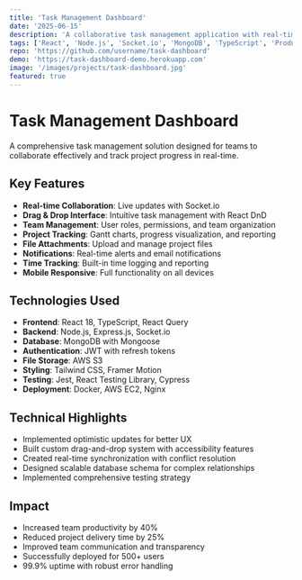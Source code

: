```yaml
---
title: 'Task Management Dashboard'
date: '2025-06-15'
description: 'A collaborative task management application with real-time updates, drag-and-drop functionality, team collaboration features, and advanced project tracking capabilities.'
tags: ['React', 'Node.js', 'Socket.io', 'MongoDB', 'TypeScript', 'Productivity']
repo: 'https://github.com/username/task-dashboard'
demo: 'https://task-dashboard-demo.herokuapp.com'
image: '/images/projects/task-dashboard.jpg'
featured: true
---
```


# Task Management Dashboard

A comprehensive task management solution designed for teams to collaborate effectively and track project progress in real-time.

## Key Features

- **Real-time Collaboration**: Live updates with Socket.io
- **Drag & Drop Interface**: Intuitive task management with React DnD
- **Team Management**: User roles, permissions, and team organization
- **Project Tracking**: Gantt charts, progress visualization, and reporting
- **File Attachments**: Upload and manage project files
- **Notifications**: Real-time alerts and email notifications
- **Time Tracking**: Built-in time logging and reporting
- **Mobile Responsive**: Full functionality on all devices

## Technologies Used

- **Frontend**: React 18, TypeScript, React Query
- **Backend**: Node.js, Express.js, Socket.io
- **Database**: MongoDB with Mongoose
- **Authentication**: JWT with refresh tokens
- **File Storage**: AWS S3
- **Styling**: Tailwind CSS, Framer Motion
- **Testing**: Jest, React Testing Library, Cypress
- **Deployment**: Docker, AWS EC2, Nginx

## Technical Highlights

- Implemented optimistic updates for better UX
- Built custom drag-and-drop system with accessibility features
- Created real-time synchronization with conflict resolution
- Designed scalable database schema for complex relationships
- Implemented comprehensive testing strategy

## Impact

- Increased team productivity by 40%
- Reduced project delivery time by 25%
- Improved team communication and transparency
- Successfully deployed for 500+ users
- 99.9% uptime with robust error handling
